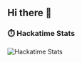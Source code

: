 ## Hi there 👋

<!--
**saineela/saineela** is a ✨ _special_ ✨ repository because its `README.md` (this file) appears on your GitHub profile.

Here are some ideas to get you started:

- 🔭 I’m currently working on Projects
- 🌱 I’m currently learning HTML & CSS, alongside Typerscript
- 👯 I’m looking to collaborate on ...
- 🤔 I’m looking for help with ...
- 💬 Ask me about ...
- 📫 How to reach me: ...
- 😄 Pronouns: ...
- ⚡ Fun fact: Hack Club is Amazing!
-->
### ⏱️ Hackatime Stats

![Hackatime Stats](https://github-readme-stats.hackclub.dev/api/wakatime?username=19767&api_domain=hackatime.hackclub.com&theme=darcula&custom_title=Hackatime+Stats&layout=compact&cache_seconds=0&langs_count=8)
